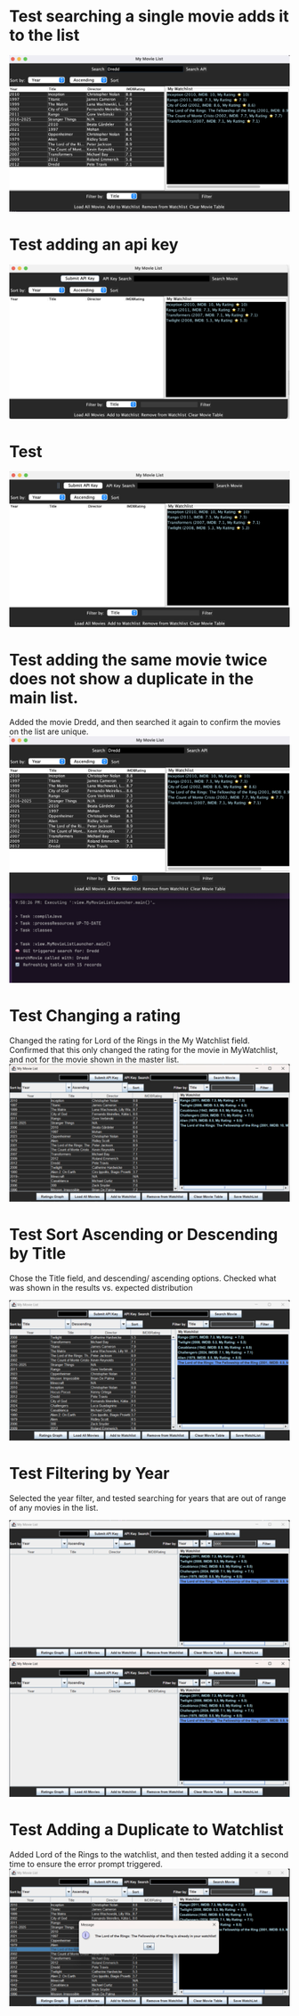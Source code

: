 # Test searching a single movie adds it to the list
![alt text](<../../../../DesignDocuments/View Design Documentation/Adding Existing movie.png>) 

# Test adding an api key
![alt text](<../../../../DesignDocuments/View Design Documentation/API Key button added.png>)

# Test 
 ![alt text](<../../../../DesignDocuments/View Design Documentation/API Key Field added.png>) 

 # Test adding the same movie twice does not show a duplicate in the main list.
 Added the movie Dredd, and then searched it again to confirm the movies on the list are unique.
 ![alt text](<../../../../DesignDocuments/View Design Documentation/Existing movie not Duped.png>) 

 # Test Changing a rating
 Changed the rating for Lord of the Rings in the My Watchlist field. Confirmed that this only changed the rating for the movie in MyWatchlist, and not for the movie shown in the master list.
 ![alt text](<../../../../DesignDocuments/View Design Documentation/TestChangingARatingWatchlist.png>) 

# Test Sort Ascending or Descending by Title
Chose the Title field, and descending/ ascending options. Checked what was shown in the results vs. expected distribution
 
 ![alt text](<../../../../DesignDocuments/View Design Documentation/TestsortDescending.png>) 

# Test Filtering by Year

Selected the year filter, and tested searching for years that are out of range of any movies in the list.

 ![alt text](<../../../../DesignDocuments/View Design Documentation/TestYearHigh.png>)
![alt text](<../../../../DesignDocuments/View Design Documentation/TestYearLow.png>) 

# Test Adding a Duplicate to Watchlist
Added Lord of the Rings to the watchlist, and then tested adding it a second time to ensure the error prompt triggered.
![alt text](<../../../../DesignDocuments/View Design Documentation/WatchlistDoubleAdd.png>)